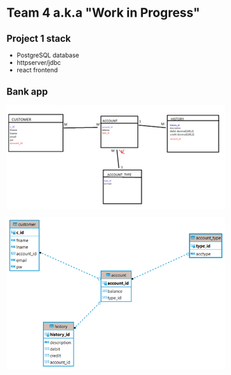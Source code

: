 # Team 4 a.k.a "Work in Progress"

## Project 1 stack
* PostgreSQL database
* httpserver/jdbc
* react frontend

## Bank app
![Prototype DB diagram](https://github.com/230123-UTA-SH-Java-React-AWS/Team4Project1/blob/Jason/MOCK_DB/Team4Project1-DB-prototype.png?raw=true)

![Prototype DB diagram](https://github.com/230123-UTA-SH-Java-React-AWS/Team4Project1/blob/87a8c9a0573e96b20c19c2f3a3174f5d8854fee2/MOCK_DB/postgres%20-%20Team4Project1.png?raw=true)

